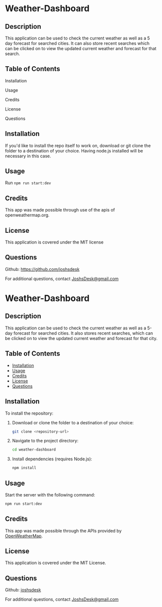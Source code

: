 # Weather-Dashboard

## Description
This application can be used to check the current weather as well as a 5 day forecast for searched cities. It can also store recent searches which can be clicked on to view the updated current weather and forecast for that search.

## Table of Contents
Installation

Usage

Credits

License

Questions

## Installation
If you'd like to install the repo itself to work on, download or git clone the folder to a destination of your choice. Having node.js installed will be necessary in this case.

## Usage
Run ```npm run start:dev``` 

## Credits
This app was made possible through use of the apis of openweathermap.org.

## License
This application is covered under the MIT license

## Questions
Github: https://github.com/joshsdesk

For additional questions, contact JoshsDesk@gmail.com
# Weather-Dashboard

## Description
This application can be used to check the current weather as well as a 5-day forecast for searched cities. It also stores recent searches, which can be clicked on to view the updated current weather and forecast for that city.

## Table of Contents
- [Installation](#installation)
- [Usage](#usage)
- [Credits](#credits)
- [License](#license)
- [Questions](#questions)

## Installation
To install the repository:
1. Download or clone the folder to a destination of your choice:
   ```bash
   git clone <repository-url>
   ```
2. Navigate to the project directory:
   ```bash
   cd weather-dashboard
   ```
3. Install dependencies (requires Node.js):
   ```bash
   npm install
   ```

## Usage
Start the server with the following command:
```bash
npm run start:dev
```

## Credits
This app was made possible through the APIs provided by [OpenWeatherMap](https://openweathermap.org).

## License
This application is covered under the MIT License.

## Questions
Github: [joshsdesk](https://github.com/joshsdesk)

For additional questions, contact JoshsDesk@gmail.com

